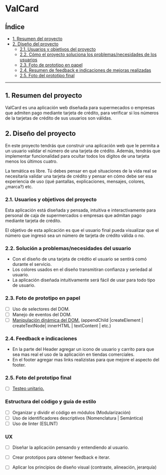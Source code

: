 # ValCard

## Índice

* [1. Resumen del proyecto](#1-resumen-del-proyecto)
* [2. Diseño del proyecto](#2-Diseño-del-proyecto)
   * [2.1. Usuarios y objetivos del proyecto](##2.1-Usuarios-y-objetivos-del-proyecto)
   * [2.2. Cómo el proyecto soluciona los problemas/necesidades de los usuarios](##2.2-Solución-a-problemas/necesidades-del-usuario)
   * [2.3. Foto de prototipo en papel](##2.3-Foto-de-prototipo-en-papel)
   * [2.4. Resumen de feedback e indicaciones de mejoras realizadas](##2.4-Feedback-e-indicaciones)
   * [2.5. Foto del prototipo final](##2.5-Foto-del-prototipo-final)

***

## 1. Resumen del proyecto

ValCard es una aplicación web diseñada para supermecados o empresas que admiten pago 
mediante tarjeta de crédito, para verificar si los números de la tarjetas de crédito 
de sus usuarios son válidas.
## 2. Diseño del proyecto

En este proyecto tendrás que construir una aplicación web que le permita a un
usuario validar el número de una tarjeta de crédito. Además, tendrás que
implementar funcionalidad para ocultar todos los dígitos de una tarjeta menos
los últimos cuatro.

La temática es libre. Tú debes pensar en qué situaciones de la vida real se
necesitaría validar una tarjeta de crédito y pensar en cómo debe ser esa
experiencia de uso (qué pantallas, explicaciones, mensajes, colores, ¿marca?)
etc.

### 2.1. Usuarios y objetivos del proyecto

Esta aplicación está diseñada y pensada, intuitiva e interactivamente para
personal de caja de supermercados o empresas que admitan pago mediante tarjeta de crédito.

El objetivo de esta aplicación es que el usuario final pueda visualizar
que el número que ingresó sea un número de tarjeta de crédito válida o no.
### 2.2. Solución a problemas/necesidades del usuario

* Con el diseño de una tarjeta de crédtio el usuario se sentirá comó durante el servicio.
* Los colores usados en el diseño transmitiran confianza y seriedad al usuario.
* La aplicación diseñada intuitivamente será fácil de usar para todo tipo de usuario.

### 2.3. Foto de prototipo en papel

* [ ] Uso de selectores del DOM.
* [ ] Manejo de eventos del DOM.
* [ ] [Manipulación dinámica del DOM.](https://developer.mozilla.org/es/docs/Referencia_DOM_de_Gecko/Introducci%C3%B3n)
(appendChild |createElement | createTextNode| innerHTML | textContent | etc.)

### 2.4. Feedback e indicaciones

* En la parte del Header agregar un icono de usuario y carrito para que sea mas real el uso de la aplicación
   en tiendas comerciales.
* En el footer agregar mas links realizistas para que mejore el aspecto del footer.


### 2.5. Foto del prototipo final

* [ ] [Testeo unitario.](https://jestjs.io/docs/es-ES/getting-started)

### Estructura del código y guía de estilo

* [ ] Organizar y dividir el código en módulos (Modularización)
* [ ] Uso de identificadores descriptivos (Nomenclatura | Semántica)
* [ ] Uso de linter (ESLINT)
### UX

* [ ] Diseñar la aplicación pensando y entendiendo al usuario.
* [ ] Crear prototipos para obtener feedback e iterar.
* [ ] Aplicar los principios de diseño visual (contraste, alineación, jerarquía)

